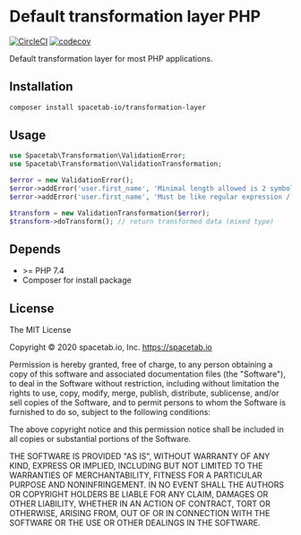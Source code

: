 Default transformation layer PHP
================================

[![CircleCI](https://circleci.com/gh/spacetab-io/transformation-php/tree/master.svg?style=svg)](https://circleci.com/gh/spacetab-io/transformation-php/tree/master)
[![codecov](https://codecov.io/gh/spacetab-io/transformation-php/branch/master/graph/badge.svg)](https://codecov.io/gh/spacetab-io/transformation-php)

Default transformation layer for most PHP applications.

## Installation

```bash
composer install spacetab-io/transformation-layer
```

## Usage

```php
use Spacetab\Transformation\ValidationError;
use Spacetab\Transformation\ValidationTransformation;

$error = new ValidationError();
$error->addError('user.first_name', 'Minimal length allowed is 2 symbols.');
$error->addError('user.first_name', 'Must be like regular expression /[a-zA-Z]+/.');

$transform = new ValidationTransformation($error);
$transform->doTransform(); // return transformed data (mixed type)
```

## Depends

* \>= PHP 7.4
* Composer for install package

## License

The MIT License

Copyright © 2020 spacetab.io, Inc. https://spacetab.io

Permission is hereby granted, free of charge, to any person obtaining a copy
of this software and associated documentation files (the "Software"), to deal
in the Software without restriction, including without limitation the rights
to use, copy, modify, merge, publish, distribute, sublicense, and/or sell
copies of the Software, and to permit persons to whom the Software is
furnished to do so, subject to the following conditions:

The above copyright notice and this permission notice shall be included in
all copies or substantial portions of the Software.

THE SOFTWARE IS PROVIDED "AS IS", WITHOUT WARRANTY OF ANY KIND, EXPRESS OR
IMPLIED, INCLUDING BUT NOT LIMITED TO THE WARRANTIES OF MERCHANTABILITY,
FITNESS FOR A PARTICULAR PURPOSE AND NONINFRINGEMENT. IN NO EVENT SHALL THE
AUTHORS OR COPYRIGHT HOLDERS BE LIABLE FOR ANY CLAIM, DAMAGES OR OTHER
LIABILITY, WHETHER IN AN ACTION OF CONTRACT, TORT OR OTHERWISE, ARISING FROM,
OUT OF OR IN CONNECTION WITH THE SOFTWARE OR THE USE OR OTHER DEALINGS IN
THE SOFTWARE.

